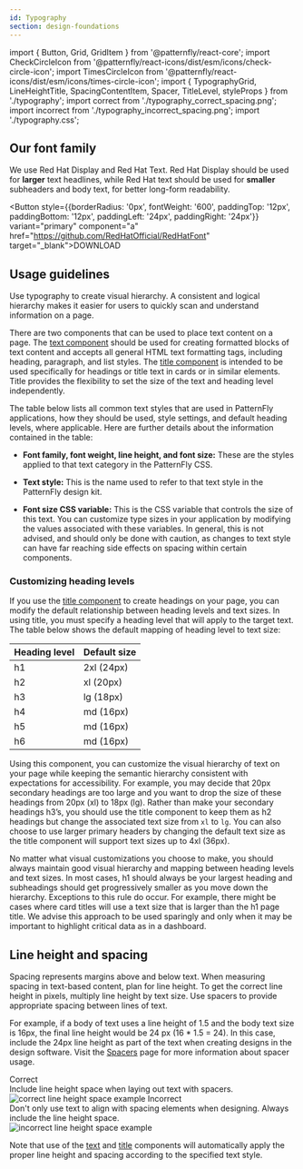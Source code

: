 ```yaml
---
id: Typography
section: design-foundations
---
```


import { Button, Grid, GridItem } from '@patternfly/react-core';
import CheckCircleIcon from '@patternfly/react-icons/dist/esm/icons/check-circle-icon';
import TimesCircleIcon from '@patternfly/react-icons/dist/esm/icons/times-circle-icon';
import { TypographyGrid, LineHeightTitle, SpacingContentItem, Spacer, TitleLevel, styleProps } from './typography';
import correct from './typography_correct_spacing.png';
import incorrect from './typography_incorrect_spacing.png';
import './typography.css';

## Our font family
We use Red Hat Display and Red Hat Text. Red Hat Display should be used for **larger** text headlines, while Red Hat text should be used for **smaller** subheaders and body text, for better long-form readability.




<Button style={{borderRadius: '0px', fontWeight: '600', paddingTop: '12px', paddingBottom: '12px', paddingLeft: '24px', paddingRight: '24px'}} variant="primary" component="a" href="https://github.com/RedHatOfficial/RedHatFont" target="_blank">DOWNLOAD</Button>

## Usage guidelines
Use typography to create visual hierarchy. A consistent and logical hierarchy makes it easier for users to quickly scan and understand information on a page.

There are two components that can be used to place text content on a page. The [text component](/components/text) should be used for creating formatted blocks of text content and accepts all general HTML text formatting tags, including heading, paragraph, and list styles. The [title component](/components/title) is intended to be used specifically for headings or title text in cards or in similar elements. Title provides the flexibility to set the size of the text and heading level independently.

The table below lists all common text styles that are used in PatternFly applications, how they should be used, style settings, and default heading levels, where applicable. Here are further details about the information contained in the table:

* **Font family, font weight, line height, and font size:** These are the styles applied to that text category in the PatternFly CSS.

* **Text style:** This is the name used to refer to that text style in the PatternFly design kit.

* **Font size CSS variable:** This is the CSS variable that controls the size of this text. You can customize type sizes in your application by modifying the values associated with these variables. In general, this is not advised, and should only be done with caution, as changes to text style can have far reaching side effects on spacing within certain components.

<TitleLevel
  title="Super hero heading (4xl)"
  className="pf-c-title pf-m-lg"
  asGrid
  note="Use only for extra large titles in cards or similar locations. Do not use for page titles"
  styleProps={styleProps.superHero} />

<TitleLevel
    title="Hero heading (3xl)"
    className="pf-c-title pf-m-lg"
    asGrid
    note="Use only for extra large titles in cards or similar locations. Do not use for page titles"
    styleProps={styleProps.hero} />

<TitleLevel
  title="First level heading (2xl, h1)"
  className="pf-c-title pf-m-lg"
  asGrid
  note="Only one first level/h1 heading should ever exist on a page"
  styleProps={styleProps.first} />

<TitleLevel
  title="Second level heading (xl, h2)"
  className="pf-c-title pf-m-lg"
  asGrid
  styleProps={styleProps.second} />

<TitleLevel
  title="Third level heading (lg, h3)"
  className="pf-c-title pf-m-lg"
  asGrid
  styleProps={styleProps.third} />

<TitleLevel
  title="Fourth level heading (md, h4)"
  className="pf-c-title pf-m-lg"
  asGrid
  styleProps = {styleProps.fourth} />

<TitleLevel
  title="Default body text"
  className="pf-c-title pf-m-lg"
  asGrid
  note="This is the default text style for paragraphs, lists, tables, etc. Some components use RedHatText at 700 font weight, which is RedHatText Medium (such as alerts and navigation)"
  styleProps = {styleProps.body} />

<TitleLevel
  title="Small text"
  className="pf-c-title pf-m-lg"
  asGrid
  styleProps = {styleProps.small} />

<TitleLevel
  title="Tiny text"
  className="pf-c-title pf-m-lg"
  asGrid
  styleProps = {styleProps.tiny} />

<TitleLevel
  title="Code"
  className="pf-c-title pf-m-lg"
  asGrid
  note="Used for code blocks "
  styleProps = {styleProps.code} />

  ### Customizing heading levels
  If you use the [title component](/components/title) to create headings on your page, you can modify the default relationship between heading levels and text sizes. In using title, you must specify a heading level that will apply to the target text. The table below shows the default mapping of heading level to text size:


  | Heading level | Default size|
  |----|-----------|
  | h1 | 2xl (24px)|
  | h2 | xl (20px) |
  | h3 | lg (18px) |
  | h4 | md (16px) |
  | h5 | md (16px) |
  | h6 | md (16px) |


  Using this component, you can customize the visual hierarchy of text on your page while keeping the semantic hierarchy consistent with expectations for accessibility. For example, you may decide that 20px secondary headings are too large and you want to drop the size of these headings from 20px (xl) to 18px (lg). Rather than make your secondary headings h3’s, you should use the title component to keep them as h2 headings but change the associated text size from `xl` to `lg`.  You can also choose to use larger primary headers by changing the default text size as the title component will support text sizes up to 4xl (36px).

  No matter what visual customizations you choose to make, you should always maintain good visual hierarchy and mapping between heading levels and text sizes. In most cases, h1 should always be your largest heading and subheadings should get progressively smaller as you move down the hierarchy. Exceptions to this rule do occur. For example, there might be cases where card titles will use a text size that is larger than the h1 page title. We advise this approach to be used sparingly and only when it may be important to highlight critical data as in a dashboard.

## Line height and spacing
Spacing represents margins above and below text. When measuring spacing in text-based content, plan for line height. To get the correct line height in pixels, multiply line height by text size. Use spacers to provide appropriate spacing between lines of text.

For example, if a body of text uses a line height of 1.5 and the body text size is 16px, the final line height would be 24 px (16 * 1.5 = 24). In this case, include the 24px line height as part of the text when creating designs in the design software. Visit the [Spacers](/guidelines/spacers) page for more information about spacer usage.


<Grid>
  <GridItem span={12}>
    <LineHeightTitle>
      <CheckCircleIcon color="#52A549" />
      <span style={{color: '#151515', marginLeft: '8px'}}>Correct</span>
    </LineHeightTitle>
    <div>Include line height space when laying out text with spacers.</div>
    <img alt="correct line height space example" style={{maxHeight: '158px', padding: '16px'}} src={correct} />
  </GridItem>
  <GridItem span={12}>
    <LineHeightTitle>
      <TimesCircleIcon color="#CC0000" />
      <span style={{color: '#151515', marginLeft: '8px'}}>Incorrect</span>
    </LineHeightTitle>
    <div>Don't only use text to align with spacing elements when designing. Always include the line height space.</div>
    <img alt="incorrect line height space example" style={{maxHeight: '124px', padding: '16px'}} src={incorrect} />
  </GridItem>
</Grid>

Note that use of the [text](/components/text) and [title](/components/title) components will automatically apply the proper line height and spacing according to the specified text style.
